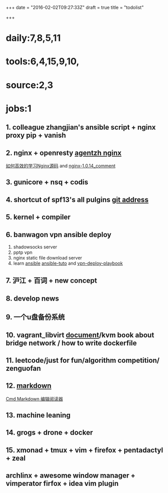 +++
date = "2016-02-02T09:27:33Z"
draft = true
title = "todolist"

+++

daily:7,8,5,11
===
tools:6,4,15,9,10,
===
source:2,3
===
jobs:1
===

##  1. colleague zhangjian's ansible script + nginx proxy pip + vanish
##  2. nginx + openresty [agentzh nginx](https://openresty.org/download/agentzh-nginx-tutorials-zhcn.html#02-NginxDirectiveExecOrder11)
[如何高效的学习Nginx源码](https://www.zhihu.com/question/20857459) 
and [nginx-1.0.14_comment](https://github.com/jianfengye/nginx-1.0.14_comment)
##  3. gunicore +  nsq + codis
##  4. shortcut of spf13's all pulgins [git address](https://github.com/spf13/spf13-vim)
##  5. kernel + compiler
##  6. banwagon vpn ansible deploy
1. shadowsocks server
2. pptp vpn
3. nginx static file download server
4. learn [ansible](http://ansible-tran.readthedocs.org/en/latest/docs/playbooks_special_topics.html)
[ansible-tuto](https://github.com/leucos/ansible-tuto) and [vpn-deploy-playbook](https://github.com/ftao/vpn-deploy-playbook)


## 7. 沪江 + 百词 + new concept
## 8. develop news
## 9. 一个u盘备份系统
## 10. vagrant_libvirt [document](https://github.com/pradels/vagrant-libvirt)/kvm book about bridge network / how to write dockerfile
## 11. leetcode/just for fun/algorithm competition/ zenguofan
## 12. [markdown](http://wowubuntu.com/markdown/index.html#header)
[Cmd Markdown 编辑阅读器](https://www.zybuluo.com/mdeditor)
## 13. machine leaning
## 14. grogs + drone + docker

## 15. xmonad + tmux + vim + firefox + pentadactyl + zeal
## archlinx + awesome window manager + vimperator firfox + idea vim plugin



